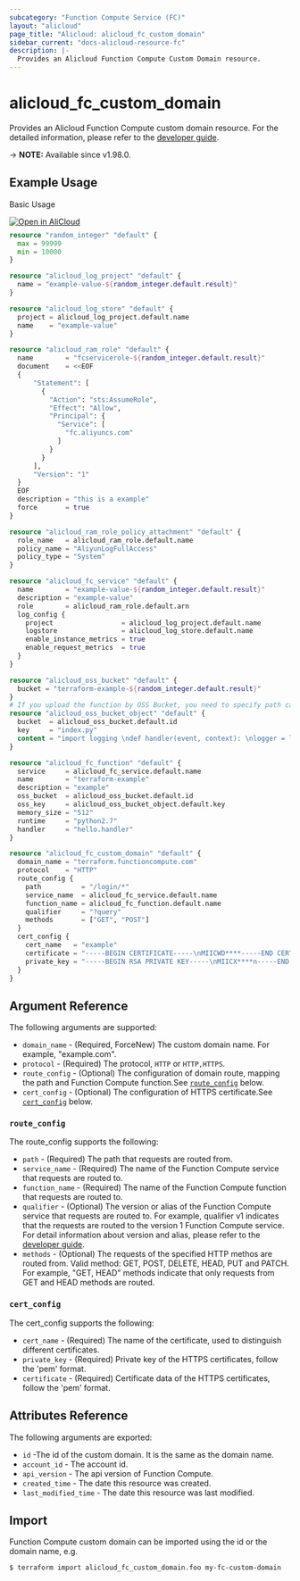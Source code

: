 ```yaml
---
subcategory: "Function Compute Service (FC)"
layout: "alicloud"
page_title: "Alicloud: alicloud_fc_custom_domain"
sidebar_current: "docs-alicloud-resource-fc"
description: |-
  Provides an Alicloud Function Compute Custom Domain resource. 
---
```


# alicloud_fc_custom_domain

Provides an Alicloud Function Compute custom domain resource. 
 For the detailed information, please refer to the [developer guide](https://www.alibabacloud.com/help/en/fc/developer-reference/api-fc-open-2021-04-06-createcustomdomain).

-> **NOTE:** Available since v1.98.0.


## Example Usage

Basic Usage

<div style="display: block;margin-bottom: 40px;"><div class="oics-button" style="float: right;position: absolute;margin-bottom: 10px;">
  <a href="https://api.aliyun.com/api-tools/terraform?resource=alicloud_fc_custom_domain&exampleId=65a53235-ef37-0b7a-0879-314cf8b590dc5fa63714&activeTab=example&spm=docs.r.fc_custom_domain.0.65a53235ef&intl_lang=EN_US" target="_blank">
    <img alt="Open in AliCloud" src="https://img.alicdn.com/imgextra/i1/O1CN01hjjqXv1uYUlY56FyX_!!6000000006049-55-tps-254-36.svg" style="max-height: 44px; max-width: 100%;">
  </a>
</div></div>

```terraform
resource "random_integer" "default" {
  max = 99999
  min = 10000
}

resource "alicloud_log_project" "default" {
  name = "example-value-${random_integer.default.result}"
}

resource "alicloud_log_store" "default" {
  project = alicloud_log_project.default.name
  name    = "example-value"
}

resource "alicloud_ram_role" "default" {
  name        = "fcservicerole-${random_integer.default.result}"
  document    = <<EOF
  {
      "Statement": [
        {
          "Action": "sts:AssumeRole",
          "Effect": "Allow",
          "Principal": {
            "Service": [
              "fc.aliyuncs.com"
            ]
          }
        }
      ],
      "Version": "1"
  }
  EOF
  description = "this is a example"
  force       = true
}

resource "alicloud_ram_role_policy_attachment" "default" {
  role_name   = alicloud_ram_role.default.name
  policy_name = "AliyunLogFullAccess"
  policy_type = "System"
}

resource "alicloud_fc_service" "default" {
  name        = "example-value-${random_integer.default.result}"
  description = "example-value"
  role        = alicloud_ram_role.default.arn
  log_config {
    project                 = alicloud_log_project.default.name
    logstore                = alicloud_log_store.default.name
    enable_instance_metrics = true
    enable_request_metrics  = true
  }
}

resource "alicloud_oss_bucket" "default" {
  bucket = "terraform-example-${random_integer.default.result}"
}
# If you upload the function by OSS Bucket, you need to specify path can't upload by content.
resource "alicloud_oss_bucket_object" "default" {
  bucket  = alicloud_oss_bucket.default.id
  key     = "index.py"
  content = "import logging \ndef handler(event, context): \nlogger = logging.getLogger() \nlogger.info('hello world') \nreturn 'hello world'"
}

resource "alicloud_fc_function" "default" {
  service     = alicloud_fc_service.default.name
  name        = "terraform-example"
  description = "example"
  oss_bucket  = alicloud_oss_bucket.default.id
  oss_key     = alicloud_oss_bucket_object.default.key
  memory_size = "512"
  runtime     = "python2.7"
  handler     = "hello.handler"
}

resource "alicloud_fc_custom_domain" "default" {
  domain_name = "terraform.functioncompute.com"
  protocol    = "HTTP"
  route_config {
    path          = "/login/*"
    service_name  = alicloud_fc_service.default.name
    function_name = alicloud_fc_function.default.name
    qualifier     = "?query"
    methods       = ["GET", "POST"]
  }
  cert_config {
    cert_name   = "example"
    certificate = "-----BEGIN CERTIFICATE-----\nMIICWD****-----END CERTIFICATE-----"
    private_key = "-----BEGIN RSA PRIVATE KEY-----\nMIICX****n-----END RSA PRIVATE KEY-----"
  }
}
```

## Argument Reference

The following arguments are supported:

* `domain_name` - (Required, ForceNew) The custom domain name. For example, "example.com".
* `protocol` - (Required) The protocol, `HTTP` or `HTTP,HTTPS`.
* `route_config` - (Optional) The configuration of domain route, mapping the path and Function Compute function.See [`route_config`](#route_config) below.
* `cert_config` - (Optional) The configuration of HTTPS certificate.See [`cert_config`](#cert_config) below.


### `route_config`

The route_config supports the following:

* `path` - (Required) The path that requests are routed from.
* `service_name` - (Required) The name of the Function Compute service that requests are routed to. 
* `function_name` - (Required) The name of the Function Compute function that requests are routed to.
* `qualifier` - (Optional) The version or alias of the Function Compute service that requests are routed to. For example, qualifier v1 indicates that the requests are routed to the version 1 Function Compute service. For detail information about version and alias, please refer to the [developer guide](https://www.alibabacloud.com/help/doc-detail/96464.htm).
* `methods` - (Optional) The requests of the specified HTTP methos are routed from. Valid method: GET, POST, DELETE, HEAD, PUT and PATCH. For example, "GET, HEAD" methods indicate that only requests from GET and HEAD methods are routed.

### `cert_config`

The cert_config supports the following:

* `cert_name` - (Required) The name of the certificate, used to distinguish different certificates.
* `private_key` - (Required) Private key of the HTTPS certificates, follow the 'pem' format.
* `certificate` - (Required) Certificate data of the HTTPS certificates, follow the 'pem' format.

## Attributes Reference

The following arguments are exported:

* `id` -The id of the custom domain. It is the same as the domain name.
* `account_id` - The account id.
* `api_version` - The api version of Function Compute.
* `created_time` - The date this resource was created.
* `last_modified_time` - The date this resource was last modified.

## Import

Function Compute custom domain can be imported using the id or the domain name, e.g.

```shell
$ terraform import alicloud_fc_custom_domain.foo my-fc-custom-domain
```
